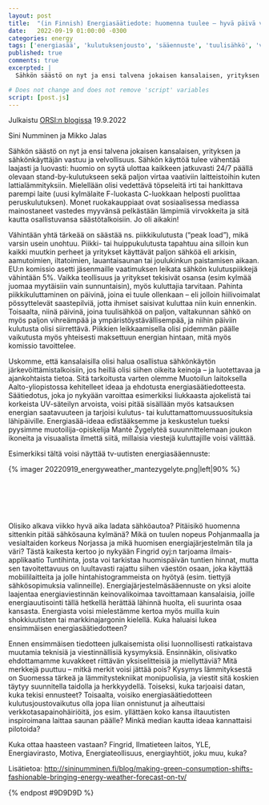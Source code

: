 ```yaml
---
layout: post
title:  "(in Finnish) Energiasäätiedote: huomenna tuulee – hyvä päivä viikkosiivota, imuroida, jopa sähkösaunoa! "
date:   2022-09-19 01:00:00 -0300
categories: energy
tags: ['energiasää', 'kulutuksenjousto', 'sääennuste', 'tuulisähkö', 'varoitus', merisää, 'sauna']
published: true
comments: true
excerpted: |
  Sähkön säästö on nyt ja ensi talvena jokaisen kansalaisen, yrityksen ja sähkönkäyttäjän vastuu ja velvollisuus. Sähkön käyttöä tulee vähentää laajasti ja luovasti: huomio on syytä ulottaa kaikkeen jatkuvasti 24/7 päällä olevaan stand-by-kulutukseen sekä paljon virtaa vaativiin laitteistoihin kuten lattialämmityksiin. Mielellään olisi vedettävä töpseleitä irti tai hankittava parempi laite (uusi kylmälaite F-luokasta C-luokkaan helposti puolittaa peruskulutuksen). Monet ruokakauppiaat ovat sosiaalisessa mediassa mainostaneet vastedes myyvänsä pelkästään lämpimiä virvokkeita ja sitä kautta osallistuvansa säästötalkoisiin. Jo oli aikakin!

# Does not change and does not remove 'script' variables
script: [post.js]
---
```

Julkaistu [ORSI:n blogissa](https://www.ecowelfare.fi/2022/09/19/energiasaatiedote/) 19.9.2022

Sini Numminen ja Mikko Jalas

Sähkön säästö on nyt ja ensi talvena jokaisen kansalaisen, yrityksen ja sähkönkäyttäjän vastuu ja velvollisuus. Sähkön käyttöä tulee vähentää laajasti ja luovasti: huomio on syytä ulottaa kaikkeen jatkuvasti 24/7 päällä olevaan stand-by-kulutukseen sekä paljon virtaa vaativiin laitteistoihin kuten lattialämmityksiin. Mielellään olisi vedettävä töpseleitä irti tai hankittava parempi laite (uusi kylmälaite F-luokasta C-luokkaan helposti puolittaa peruskulutuksen). Monet ruokakauppiaat ovat sosiaalisessa mediassa mainostaneet vastedes myyvänsä pelkästään lämpimiä virvokkeita ja sitä kautta osallistuvansa säästötalkoisiin. Jo oli aikakin!

Vähintään yhtä tärkeää on säästää ns. piikkikulutusta (“peak load”), mikä varsin usein unohtuu. Piikki- tai huippukulutusta tapahtuu aina silloin kun kaikki muutkin perheet ja yritykset käyttävät paljon sähköä eli arkisin, aamutoimien, iltatoimien, lauantaisaunan tai joulukinkun paistamisen aikaan. EU:n komissio asetti jäsenmaille vaatimuksen leikata sähkön kulutuspiikkejä vähintään 5%. Vaikka teollisuus ja yritykset tekisivät osansa (esim kylmää juomaa myytäisiin vain sunnuntaisin), myös kuluttajia tarvitaan. Pahinta piikkikuluttaminen on päivinä, joina ei tuule ollenkaan – eli jolloin hiilivoimalat pössyttelevät saastepilviä, jotta ihmiset saisivat kuluttaa niin kuin ennenkin. Toisaalta, niinä päivinä, joina tuulisähköä on paljon, valtakunnan sähkö on myös paljon vihreämpää ja ympäristöystävällisempää, ja niihin päiviin kulutusta olisi siirrettävä. Piikkien leikkaamisella olisi pidemmän päälle vaikutusta myös yhteisesti maksettuun energian hintaan, mitä myös komissio tavoittelee.

Uskomme, että kansalaisilla olisi halua osallistua sähkönkäytön järkevöittämistalkoisiin, jos heillä olisi siihen oikeita keinoja – ja luotettavaa ja ajankohtaista tietoa. Sitä tarkoitusta varten olemme Muotoilun laitoksella Aalto-yliopistossa kehitelleet ideaa ja ehdotusta energiasäätiedotteesta. Säätiedotus, joka jo nykyään varoittaa esimerkiksi liukkaasta ajokelistä tai korkeista UV-säteilyn arvoista, voisi pitää sisällään myös katsauksen energian saatavuuteen ja tarjoisi kulutus- tai kuluttamattomuussuosituksia lähipäiville. Energiasää-ideaa edistääksemme ja keskustelun tueksi pyysimme muotoilija-opiskelija Mantė Žygelytėä suuunnittelemaan joukon ikoneita ja visuaalista ilmettä siitä, millaisia viestejä kuluttajille voisi välittää.

Esimerkiksi tältä voisi näyttää tv-uutisten energiasääennuste:

{% imager 20220919_energyweather_mantezygelyte.png|left|90% %}
<br>
<br>
<br>
<br>
<div style="clear:both;"></div>
<div style="clear:both;"></div>
<br>

Olisiko alkava viikko hyvä aika ladata sähköautoa? Pitäisikö huomenna sittenkin pitää sähkösauna kylmänä? Mikä on tuulen nopeus Pohjanmaalla ja vesialtaiden korkeus Norjassa ja mikä huomisen energiajärjestelmän tila ja väri? Tästä kaikesta kertoo jo nykyään Fingrid oyj:n tarjoama ilmais-applikaatio Tuntihinta, josta voi tarkistaa huomispäivän tuntien hinnat, mutta sen tavoitettavuus on luultavasti rajattu siihen väestön osaan, joka käyttää mobiililaitteita ja jolle hintahistogrammeista on hyötyä (esim. tiettyjä sähkösopimuksia valinneille). Energiajärjestelmäsääennuste on yksi aloite laajentaa energiaviestinnän keinovalikoimaa tavoittamaan kansalaisia, joille energiauutisointi tällä hetkellä herättää lähinnä huolta, eli suurinta osaa kansasta. Energiasta voisi mielestämme kertoa myös muilla kuin shokkiuutisten tai markkinajargonin kielellä. Kuka haluaisi lukea ensimmäisen energiasäätiedotteen?

Ennen ensimmäisen tiedotteen julkaisemista olisi luonnollisesti ratkaistava muutamia teknisiä ja viestinnällisiä kysymyksiä. Ensinnäkin, olisivatko ehdottamamme kuvakkeet riittävän yksiselitteisiä ja miellyttäviä? Mitä merkkejä puuttuu – mitkä merkit voisi jättää pois? Kysymys lämmityksestä on Suomessa tärkeä ja lämmitystekniikat monipuolisia, ja viestit sitä koskien täytyy suunnitella taidolla ja herkkyydellä. Toiseksi, kuka tarjoaisi datan, kuka tekisi ennusteet? Toisaalta, voisiko energiasäätiedotteen kulutusjoustovaikutus olla jopa liian onnistunut ja aiheuttaisi verkkotasapainohäiriöitä, jos esim. yllättäen koko kansa iltauutisten inspiroimana laittaa saunan päälle? Minkä median kautta ideaa kannattaisi pilotoida?

Kuka ottaa haasteen vastaan? Fingrid, Ilmatieteen laitos, YLE, Energiavirasto, Motiva, Energiateollisuus, energiayhtiöt, joku muu, kuka?

Lisätietoa: http://sininumminen.fi/blog/making-green-consumption-shifts-fashionable-bringing-energy-weather-forecast-on-tv/



{% endpost #9D9D9D %}
